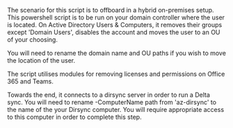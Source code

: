The scenario for this script is to offboard in a hybrid on-premises setup. This powershell script is to be run on your domain controller where the user is located. On Active Directory Users & Computers, it removes their groups except 'Domain Users', disables the account and moves the user to an OU of your choosing.

You will need to rename the domain name and OU paths if you wish to move the location of the user.

The script utilises modules for removing licenses and permissions on Office 365 and Teams.

Towards the end, it connects to a dirsync server in order to run a Delta sync. You will need to rename -ComputerName path from 'az-dirsync' to the name of the your Dirsync computer. You will require appropriate access to this computer in order to complete this step.
